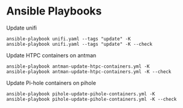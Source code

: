 # Ansible Playbooks

Update unifi
```
ansible-playbook unifi.yaml --tags "update" -K
ansible-playbook unifi.yaml --tags "update" -K --check
```

Update HTPC containers on antman
```
ansible-playbook antman-update-htpc-containers.yml -K
ansible-playbook antman-update-htpc-containers.yml -K --check
```

Update Pi-hole containers on pihole
```
ansible-playbook pihole-update-pihole-containers.yml -K
ansible-playbook pihole-update-pihole-containers.yml -K --check
```
